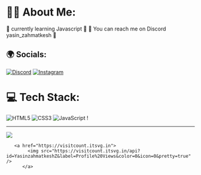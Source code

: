 # 🐱‍💻 About Me:
👀 currently learning Javascript 👀
🔖 You can reach me on Discord yasin_zahmatkesh 🔖


## 🌍 Socials:
[![Discord](https://img.shields.io/badge/Discord-%237289DA.svg?logo=discord&logoColor=white)](https://discord.gg/https://discord.gg/UKrxSvKYMs) [![Instagram](https://img.shields.io/badge/Instagram-%23E4405F.svg?logo=Instagram&logoColor=white)](https://www.instagram.com/yasinzahmatkesh/) 


# 💻 Tech Stack:
![HTML5](https://img.shields.io/badge/html5-%23E34F26.svg?style=for-the-badge&logo=html5&logoColor=white) ![CSS3](https://img.shields.io/badge/css3-%231572B6.svg?style=for-the-badge&logo=css3&logoColor=white) ![JavaScript](https://img.shields.io/badge/javascript-%23323330.svg?style=for-the-badge&logo=javascript&logoColor=%23F7DF1E) !


---
[![](https://visitcount.itsvg.in/api?id=mohammad-mahdi-ghalenovi&icon=0&color=0)](https://visitcount.itsvg.in)

       <a href="https://visitcount.itsvg.in">
            <img src="https://visitcount.itsvg.in/api?id=YasinzahmatkeshZ&label=Profile%20Views&color=0&icon=0&pretty=true" />
          </a>
<!-- Proudly created with GPRM ( https://gprm.itsvg.in ) -->
